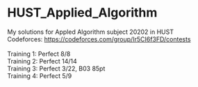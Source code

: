 # HUST_Applied_Algorithm
My solutions for Appled Algorithm subject 20202 in HUST </br>
Codeforces: https://codeforces.com/group/Ir5CI6f3FD/contests </br></br>
Training 1: Perfect 8/8 </br>
Training 2: Perfect 14/14 </br>
Training 3: Perfect 3/22, B03 85pt </br>
Training 4: Perfect 5/9 </br>
